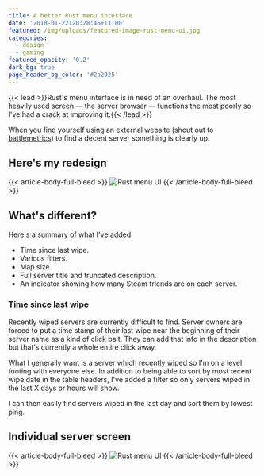 ```yaml
---
title: A better Rust menu interface
date: '2018-01-22T20:28:46+11:00'
featured: /img/uploads/featured-image-rust-menu-ui.jpg
categories:
  - design
  - gaming
featured_opacity: '0.2'
dark_bg: true
page_header_bg_color: '#2b2925'
---
```

{{< lead >}}Rust's menu interface is in need of an overhaul. The most heavily used screen &mdash; the server browser &mdash; functions the most poorly so I've had a crack at improving it.{{< /lead >}}

When you find yourself using an external website (shout out to [battlemetrics](https://www.battlemetrics.com/servers/rust)) to find a decent server something is clearly up.

## Here's my redesign

{{< article-body-full-bleed >}}
![Rust menu UI](/img/uploads/article-rust-menu-ui-servers.jpg)
{{< /article-body-full-bleed >}}

## What's different?

Here's a summary of what I've added.

* Time since last wipe.
* Various filters.
* Map size.
* Full server title and truncated description.
* An indicator showing how many Steam friends are on each server.

### Time since last wipe

Recently wiped servers are currently difficult to find. Server owners are forced to put a time stamp of their last wipe near the beginning of their server name as a kind of click bait. They can add that info in the description but that's currently a whole entire click away. 

What I generally want is a server which recently wiped so I'm on a level footing with everyone else. In addition to being able to sort by most recent wipe date in the table headers, I've added a filter so only servers wiped in the last X days or hours will show. 

I can then easily find servers wiped in the last day and sort them by lowest ping.

## Individual server screen

{{< article-body-full-bleed >}}
![Rust menu UI](/img/uploads/article-rust-menu-ui-servers-server.jpg)
{{< /article-body-full-bleed >}}